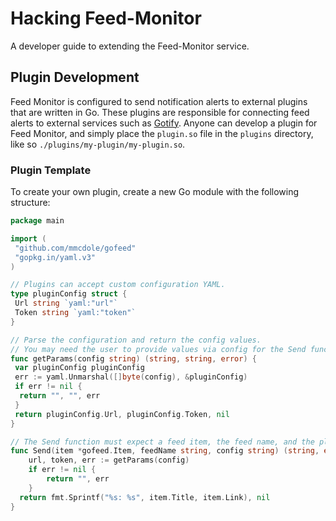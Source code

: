 # Hacking Feed-Monitor

A developer guide to extending the Feed-Monitor service.

## Plugin Development

Feed Monitor is configured to send notification alerts to external plugins that are written in Go. These plugins are responsible for connecting feed alerts to external services such as [Gotify](https://gotify.io). Anyone can develop a plugin for Feed Monitor, and simply place the `plugin.so` file in the `plugins` directory, like so `./plugins/my-plugin/my-plugin.so`.

### Plugin Template

To create your own plugin, create a new Go  module with the following structure:

```go
package main

import (
 "github.com/mmcdole/gofeed"
 "gopkg.in/yaml.v3"
)

// Plugins can accept custom configuration YAML.
type pluginConfig struct {
 Url string `yaml:"url"`
 Token string `yaml:"token"`
}

// Parse the configuration and return the config values.
// You may need the user to provide values via config for the Send function
func getParams(config string) (string, string, error) {
 var pluginConfig pluginConfig
 err := yaml.Unmarshal([]byte(config), &pluginConfig)
 if err != nil {
  return "", "", err
 }
 return pluginConfig.Url, pluginConfig.Token, nil
}

// The Send function must expect a feed item, the feed name, and the plugin configuration.
func Send(item *gofeed.Item, feedName string, config string) (string, error) {
    url, token, err := getParams(config)
    if err != nil {
        return "", err
    }
  return fmt.Sprintf("%s: %s", item.Title, item.Link), nil
}
```
